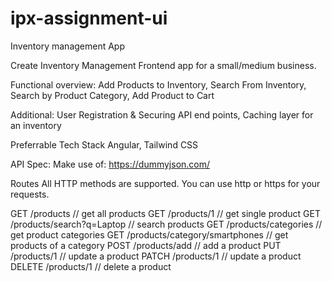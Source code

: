 # ipx-assignment-ui

Inventory management App

Create Inventory Management Frontend app for a small/medium business.

Functional overview:
Add Products to Inventory, Search From Inventory, Search by Product Category, Add Product to Cart

Additional:
User Registration & Securing API end points, Caching layer for an inventory

Preferrable Tech Stack
Angular, Tailwind CSS

API Spec:
Make use of: https://dummyjson.com/

Routes
All HTTP methods are supported. You can use http or https for your requests.

GET	/products	// get all products
GET	/products/1	// get single product
GET	/products/search?q=Laptop	// search products
GET	/products/categories	// get product categories
GET	/products/category/smartphones	// get products of a category
POST	/products/add	// add a product
PUT	/products/1	// update a product
PATCH	/products/1	// update a product
DELETE	/products/1	// delete a product
